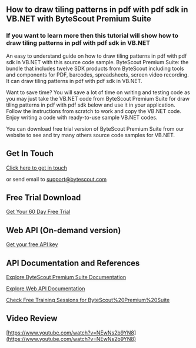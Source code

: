 ## How to draw tiling patterns in pdf with pdf sdk in VB.NET with ByteScout Premium Suite

### If you want to learn more then this tutorial will show how to draw tiling patterns in pdf with pdf sdk in VB.NET

An easy to understand guide on how to draw tiling patterns in pdf with pdf sdk in VB.NET with this source code sample. ByteScout Premium Suite: the bundle that includes twelve SDK products from ByteScout including tools and components for PDF, barcodes, spreadsheets, screen video recording. It can draw tiling patterns in pdf with pdf sdk in VB.NET.

Want to save time? You will save a lot of time on writing and testing code as you may just take the VB.NET code from ByteScout Premium Suite for draw tiling patterns in pdf with pdf sdk below and use it in your application. Follow the instructions from scratch to work and copy the VB.NET code. Enjoy writing a code with ready-to-use sample VB.NET codes.

You can download free trial version of ByteScout Premium Suite from our website to see and try many others source code samples for VB.NET.

## Get In Touch

[Click here to get in touch](https://bytescout.zendesk.com/hc/en-us/requests/new?subject=ByteScout%20Premium%20Suite%20Question)

or send email to [support@bytescout.com](mailto:support@bytescout.com?subject=ByteScout%20Premium%20Suite%20Question) 

## Free Trial Download

[Get Your 60 Day Free Trial](https://bytescout.com/download/web-installer?utm_source=github-readme)

## Web API (On-demand version)

[Get your free API key](https://pdf.co/documentation/api?utm_source=github-readme)

## API Documentation and References

[Explore ByteScout Premium Suite Documentation](https://bytescout.com/documentation/index.html?utm_source=github-readme)

[Explore Web API Documentation](https://pdf.co/documentation/api?utm_source=github-readme)

[Check Free Training Sessions for ByteScout%20Premium%20Suite](https://academy.bytescout.com/)

## Video Review

[https://www.youtube.com/watch?v=NEwNs2b9YN8](https://www.youtube.com/watch?v=NEwNs2b9YN8)